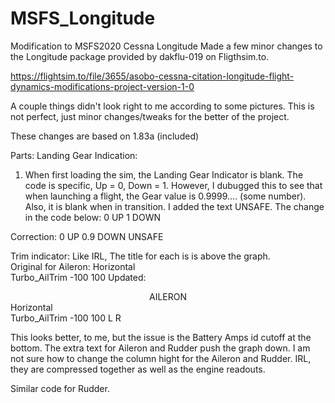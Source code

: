 # MSFS_Longitude
Modification to MSFS2020 Cessna Longitude
Made a few minor changes to the Longitude package provided by dakflu-019 on Fligthsim.to.

https://flightsim.to/file/3655/asobo-cessna-citation-longitude-flight-dynamics-modifications-project-version-1-0

A couple things didn't look right to me according to some pictures. This is not perfect, just minor changes/tweaks for the better of the project.

These changes are based on 1.83a (included)

Parts:
Landing Gear Indication:
1. When first loading the sim, the Landing Gear Indicator is blank.  The code is specific, Up = 0, Down = 1.  However, I dubugged this to see that when launching a flight, the Gear value is 0.9999.... (some number).  Also, it is blank when in transition. I added the text UNSAFE. 
The change in the code below:
						<If>
							<Condition>
								<Equal>
									<Simvar name="GEAR POSITION" unit="number"/>
									<Constant>0</Constant>
								</Equal>
							</Condition>
							<Then>UP</Then>
							<Else>
								<If>
									<Condition>
										<Equal>
											<Simvar name="GEAR POSITION" unit="number"/>
											<Constant>1</Constant>
										</Equal>
									</Condition>
									<Then>DOWN</Then>
									<Else></Else>
								</If>
							</Else>
						</If>
            
Correction:
						<If>
							<Condition>
								<Equal>
									<Simvar name="GEAR POSITION" unit="number"/>
									<Constant>0</Constant>
								</Equal>
							</Condition>
							<Then>UP</Then>
							<Else>
								<If>
									<Condition>
										<Greater>
											<Simvar name="GEAR POSITION" unit="number"/>
											<Constant>0.9</Constant>
										</Greater>
									</Condition>
									<Then>DOWN</Then>
									<Else>UNSAFE</Else>
								</If>
							</Else>
						</If>
            
Trim indicator:
Like IRL, The title for each is is above the graph.  
Original for Aileron:
				<Gauge>
					<Type>Horizontal</Type>							
					<Style>
						<Width>50</Width>
						<ReverseY>True</ReverseY>
					</Style>
					<ID>Turbo_AilTrim</ID>
					<Title>AIL</Title>
					<Unit></Unit>
					<Minimum>-100</Minimum>
					<Maximum>100</Maximum>
					<Value>
						<Simvar name="AILERON TRIM PCT" unit="percent"/>
					</Value>
					<BeginText></BeginText>
					<EndText></EndText>
				</Gauge>
Updated:
				<Text>
					<Center fontsize="18">AILERON</Center>
				</Text>
				<Gauge>
					<Type>Horizontal</Type>							
					<Style>
						<Width>50</Width>
						<ReverseY>True</ReverseY>
					</Style>
					<ID>Turbo_AilTrim</ID>
					<Title></Title>
					<Unit></Unit>
					<Minimum>-100</Minimum>
					<Maximum>100</Maximum>
					<Value>
						<Simvar name="AILERON TRIM PCT" unit="percent"/>
					</Value>
					<BeginText>L</BeginText>
					<EndText>R</EndText>
				</Gauge>

This looks better, to me, but the issue is the Battery Amps id cutoff at the bottom.  The extra text for Aileron and Rudder push the graph down.  I am not sure how to change the column hight for the Aileron and Rudder.  IRL, they are compressed together as well as the engine readouts.

Similar code for Rudder.
